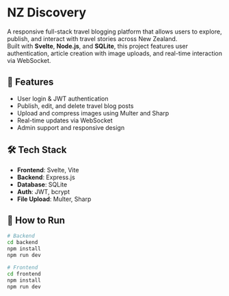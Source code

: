 # NZ Discovery

A responsive full-stack travel blogging platform that allows users to explore, publish, and interact with travel stories across New Zealand.  
Built with **Svelte**, **Node.js**, and **SQLite**, this project features user authentication, article creation with image uploads, and real-time interaction via WebSocket.

## 🌟 Features
- User login & JWT authentication
- Publish, edit, and delete travel blog posts
- Upload and compress images using Multer and Sharp
- Real-time updates via WebSocket
- Admin support and responsive design

## 🛠️ Tech Stack
- **Frontend**: Svelte, Vite
- **Backend**: Express.js
- **Database**: SQLite
- **Auth**: JWT, bcrypt
- **File Upload**: Multer, Sharp

## 🚀 How to Run

```bash
# Backend
cd backend
npm install
npm run dev

# Frontend
cd frontend
npm install
npm run dev
